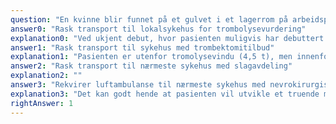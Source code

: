 ```yaml
---
question: "En kvinne blir funnet på et gulvet i et lagerrom på arbeidsplassen der hun jobber kl 06:00 av morgenskiftet. Hun ble sist observert frisk midnatt når hun startet nattevakt alene. Hun er hemiparalytisk i høyre side, har ikke språk og har vært ute av stand til å be om hjelp. Hva er den mest hensiktsmessige håndteringen av pasienten?"
answer0: "Rask transport til lokalsykehus for trombolysevurdering"
explanation0: "Ved ukjent debut, hvor pasienten muligvis har debuttert innen 4,5 timer, vil enkelte sentre gjøre spesiell MR (DWI/FLAIR mismatch) diagnostikk og basere tidsskravet for trombolyse på denne. Denne pasienten er innenfor trombektomivindu, og å avklare om trombektomi kan gjennomføres vil være først valg. Da vil rask transport til trombektomisenter være ønskelig."
answer1: "Rask transport til sykehus med trombektomitilbud"
explanation1: "Pasienten er utenfor tromolysevindu (4,5 t), men innenfor trombektomivinduet. Fra NevroNEL: Trombektomi er indisert ved proksimale cerebrale arterieokklusjoner, dvs. arteria carotis interna, carotis-T, M1-, M2-, dominant A1-, P1 og a. basilaris (figur 1) hos pasienter med akutt hjerneinfarkt hvor oppstart av prosedyren er mulig innen 6-8 timer etter symptomdebut. Hos pasienter med et stort penumbravolum og et relativt begrenset infarktvolum kan trombektomi vurderes utført innen 24 timer eller mer. Det må alltid være konsensus mellom nevrolog og (nevro)intervensjonist før oppstart av trombektomi."
answer2: "Rask transport til nærmeste sykehus med slagavdeling"
explanation2: ""
answer3: "Rekvirer luftambulanse til nærmeste sykehus med nevrokirurgisk vaktberedskap"
explanation3: "Det kan godt hende at pasienten vil utvikle et truende malingt mediaødem som i forløpet vil trenge craniectomi, men trombektomi har forrang, og hvis et trombektomisenter uten nevrokirurg er nærmest, velger man dette."
rightAnswer: 1
---
```

